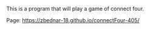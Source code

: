 This is a program that will play a game of connect four.

Page: https://zbednar-18.github.io/connectFour-405/
